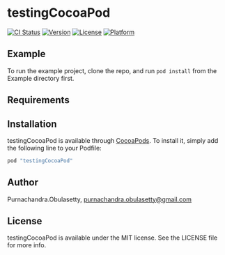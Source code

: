 # testingCocoaPod

[![CI Status](http://img.shields.io/travis/Purnachandra.Obulasetty/testingCocoaPod.svg?style=flat)](https://travis-ci.org/Purnachandra.Obulasetty/testingCocoaPod)
[![Version](https://img.shields.io/cocoapods/v/testingCocoaPod.svg?style=flat)](http://cocoapods.org/pods/testingCocoaPod)
[![License](https://img.shields.io/cocoapods/l/testingCocoaPod.svg?style=flat)](http://cocoapods.org/pods/testingCocoaPod)
[![Platform](https://img.shields.io/cocoapods/p/testingCocoaPod.svg?style=flat)](http://cocoapods.org/pods/testingCocoaPod)

## Example

To run the example project, clone the repo, and run `pod install` from the Example directory first.

## Requirements

## Installation

testingCocoaPod is available through [CocoaPods](http://cocoapods.org). To install
it, simply add the following line to your Podfile:

```ruby
pod "testingCocoaPod"
```

## Author

Purnachandra.Obulasetty, purnachandra.obulasetty@gmail.com

## License

testingCocoaPod is available under the MIT license. See the LICENSE file for more info.

